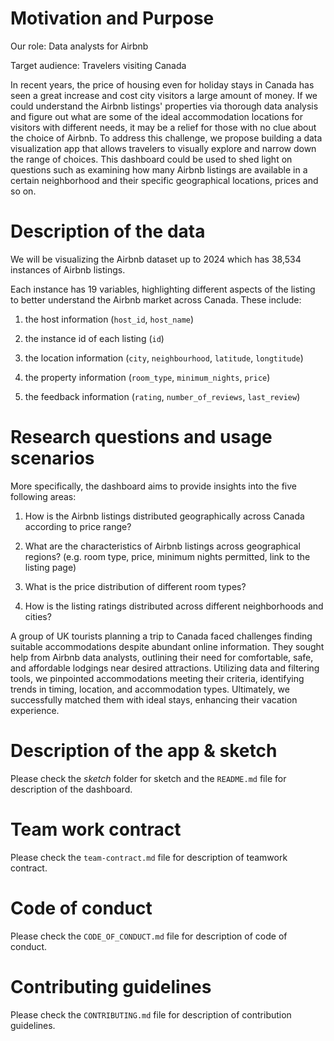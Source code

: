 # Motivation and Purpose

Our role: Data analysts for Airbnb

Target audience: Travelers visiting Canada

In recent years, the price of housing even for holiday stays in Canada has seen a great increase and cost city visitors a large amount of money. If we could understand the Airbnb listings' properties via thorough data analysis and figure out what are some of the ideal accommodation locations for visitors with different needs, it may be a relief for those with no clue about the choice of Airbnb. To address this challenge, we propose building a data visualization app that allows travelers to visually explore and narrow down the range of choices. This dashboard could be used to shed light on questions such as examining how many Airbnb listings are available in a certain neighborhood and their specific geographical locations, prices and so on.

# Description of the data

We will be visualizing the Airbnb dataset up to 2024 which has 38,534 instances of Airbnb listings. 

Each instance has 19 variables, highlighting different aspects of the listing to better understand the Airbnb market across Canada. These include:

1. the host information (`host_id`, `host_name`)

2. the instance id of each listing (`id`)

3. the location information (`city`, `neighbourhood`, `latitude`, `longtitude`)

4. the property information (`room_type`, `minimum_nights`, `price`)

5. the feedback information (`rating`, `number_of_reviews`, `last_review`)

# Research questions and usage scenarios

More specifically, the dashboard aims to provide insights into the five following areas:

1. How is the Airbnb listings distributed geographically across Canada according to price range?

2. What are the characteristics of Airbnb listings across geographical regions? (e.g. room type, price, minimum nights permitted, link to the listing page)

3. What is the price distribution of different room types?

4. How is the listing ratings distributed across different neighborhoods and cities?

A group of UK tourists planning a trip to Canada faced challenges finding suitable accommodations despite abundant online information. They sought help from Airbnb data analysts, outlining their need for comfortable, safe, and affordable lodgings near desired attractions. Utilizing data and filtering tools, we pinpointed accommodations meeting their criteria, identifying trends in timing, location, and accommodation types. Ultimately, we successfully matched them with ideal stays, enhancing their vacation experience.

# Description of the app & sketch

Please check the *sketch* folder for sketch and the `README.md` file for description of the dashboard.

# Team work contract

Please check the `team-contract.md` file for description of teamwork contract.

# Code of conduct

Please check the `CODE_OF_CONDUCT.md` file for description of code of conduct.

# Contributing guidelines

Please check the `CONTRIBUTING.md` file for description of contribution guidelines.
